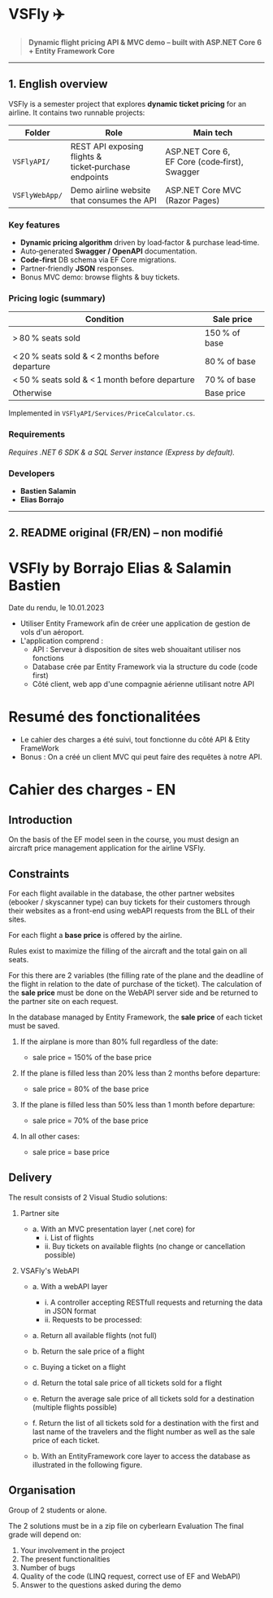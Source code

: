 # VSFly ✈️

> **Dynamic flight pricing API & MVC demo – built with ASP.NET Core 6 + Entity Framework Core**

---

## 1. English overview

VSFly is a semester project that explores **dynamic ticket pricing** for an airline. It contains two runnable projects:

| Folder         | Role                                                  | Main tech                                     |
| -------------- | ----------------------------------------------------- | --------------------------------------------- |
| `VSFlyAPI/`    | REST API exposing flights & ticket‑purchase endpoints | ASP.NET Core 6, EF Core (code‑first), Swagger |
| `VSFlyWebApp/` | Demo airline website that consumes the API            | ASP.NET Core MVC (Razor Pages)                |

### Key features

* **Dynamic pricing algorithm** driven by load‑factor & purchase lead‑time.
* Auto‑generated **Swagger / OpenAPI** documentation.
* **Code‑first** DB schema via EF Core migrations.
* Partner‑friendly **JSON** responses.
* Bonus MVC demo: browse flights & buy tickets.

### Pricing logic (summary)

| Condition                                       | Sale price    |
| ----------------------------------------------- | ------------- |
| > 80 % seats sold                               | 150 % of base |
| < 20 % seats sold & < 2 months before departure | 80 % of base  |
| < 50 % seats sold & < 1 month before departure  | 70 % of base  |
| Otherwise                                       | Base price    |

Implemented in `VSFlyAPI/Services/PriceCalculator.cs`.

### Requirements

*Requires .NET 6 SDK & a SQL Server instance (Express by default).*

### Developers

* **Bastien Salamin**
* **Elias Borrajo**

---

## 2. README original (FR/EN) – non modifié
# VSFly by Borrajo Elias & Salamin Bastien
Date du rendu, le 10.01.2023

* Utiliser Entity Framework afin de créer une application de gestion de vols d'un aéroport.
* L'application comprend : 
    - API : Serveur à disposition de sites web shouaitant utiliser nos fonctions
    - Database crée par Entity Framework via la structure du code (code first)
    - Côté client, web app d'une compagnie aérienne utilisant notre API

# Resumé des fonctionalitées
* Le cahier des charges a été suivi, tout fonctionne du côté API & Etity FrameWork
* Bonus : On a créé un client MVC qui peut faire des requêtes à notre API.

# Cahier des charges - EN
## Introduction
On the basis of the EF model seen in the course, you must design an aircraft price management application for the airline VSFly.

## Constraints
For each flight available in the database, the other partner websites (ebooker / skyscanner type) can buy tickets for their customers through their websites as a front-end using webAPI requests from the BLL of their sites.


For each flight a **base price** is offered by the airline. 

Rules exist to maximize the filling of the aircraft and the total gain on all seats. 

For this there are 2 variables (the filling rate of the plane and the deadline of the flight in relation to the date of purchase of the ticket). The calculation of the **sale price** must be done on the WebAPI server side and be returned to the partner site on each request. 

In the database managed by Entity Framework, the **sale price** of each ticket must be saved.

1.	If the airplane is more than 80% full regardless of the date:
    * sale price = 150% of the base price
    
2.	If the plane is filled less than 20% less than 2 months before departure:
    * sale price = 80% of the base price
    
3.	If the plane is filled less than 50% less than 1 month before departure:
    * sale price = 70% of the base price
    
4.	In all other cases:
    * sale price = base price


## Delivery
The result consists of 2 Visual Studio solutions:
1)	Partner site
    * a.	With an MVC presentation layer (.net core) for
        * i.	List of flights
        * ii.	Buy tickets on available flights (no change or cancellation possible)

2)	VSAFly's WebAPI
    * a.	With a webAPI layer
        * i.	A controller accepting RESTfull requests and returning the data in JSON format
        * ii.	Requests to be processed:
      
    * a.    Return all available flights (not full)
    * b.	Return the sale price of a flight
    * c.	Buying a ticket on a flight
    * d.	Return the total sale price of all tickets sold for a flight
    * e.	Return the average sale price of all tickets sold for a destination (multiple flights possible)
    * f.	Return the list of all tickets sold for a destination with the first and last name of the travelers and the flight number as well as the sale price of each ticket.
    * b.	With an EntityFramework core layer to access the database as illustrated in the following figure.


## Organisation
Group of 2 students or alone.

The 2 solutions must be in a zip file on cyberlearn
Evaluation
The final grade will depend on:
1.	Your involvement in the project
2.	The present functionalities
3.	Number of bugs
4.	Quality of the code (LINQ request, correct use of EF and WebAPI)
5.	Answer to the questions asked during the demo
